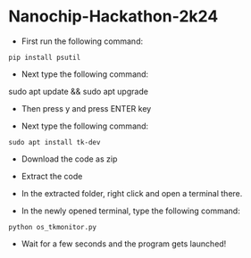 # Nanochip-Hackathon-2k24


- First run the following command:

```
pip install psutil
```
- Next type the following command:

sudo apt update && sudo apt upgrade

- Then press y and press ENTER key

- Next type the following command:

```
sudo apt install tk-dev
```
- Download the code as zip

- Extract the code

- In the extracted folder, right click and open a terminal there.

- In the newly opened terminal, type the following command:
```
python os_tkmonitor.py
```
- Wait for a few seconds and the program gets launched!